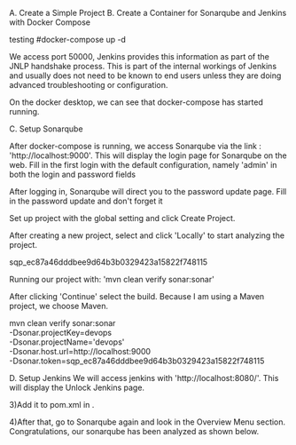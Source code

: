 A. Create a Simple Project
B. Create a Container for Sonarqube and Jenkins with Docker Compose


testing
#docker-compose up -d

We access port 50000, Jenkins provides this information as part of the JNLP handshake process. This is part of the internal workings of Jenkins and usually does not need to be known to end users unless they are doing advanced troubleshooting or configuration.


On the docker desktop, we can see that docker-compose has started running.

C. Setup Sonarqube

After docker-compose is running, we access Sonarqube via the link : 'http://localhost:9000'. This will display the login page for Sonarqube on the web. Fill in the first login with the default configuration, namely 'admin' in both the login and password fields

After logging in, Sonarqube will direct you to the password update page. Fill in the password update and don't forget it

Set up project with the global setting and click Create Project.

After creating a new project, select and click 'Locally' to start analyzing the project.

sqp_ec87a46dddbee9d64b3b0329423a15822f748115

Running our project with: 'mvn clean verify sonar:sonar'



After clicking 'Continue' select the build. Because I am using a Maven project, we choose Maven.


mvn clean verify sonar:sonar \
  -Dsonar.projectKey=devops \
  -Dsonar.projectName='devops' \
  -Dsonar.host.url=http://localhost:9000 \
  -Dsonar.token=sqp_ec87a46dddbee9d64b3b0329423a15822f748115

  D. Setup Jenkins
We will access jenkins with 'http://localhost:8080/'. This will display the Unlock Jenkins page.

3)Add it to pom.xml in <properties></properties>.

4)After that, go to Sonarqube again and look in the Overview Menu section. Congratulations, our sonarqube has been analyzed as shown below.



